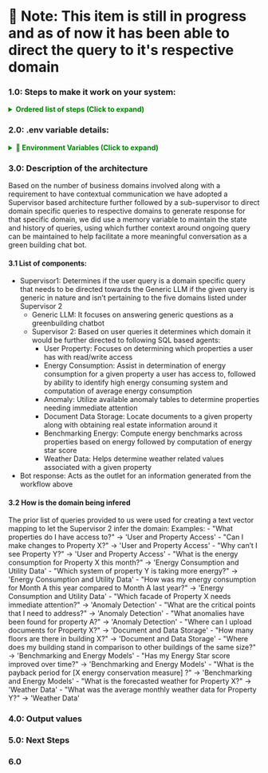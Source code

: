 # 🔴 Note: This item is still in progress and as of now it has been able to direct the query to it's respective domain 
### 1.0: Steps to make it work on your system:
<details>
   <summary style="color: green; font-weight: bold;">Ordered list of steps (Click to expand)</summary>
   <pre>
    <span>1. Please download the given folder</span>
    <span>2. Add a .env file with following variables to project folder listed below in section 2.0</span> 
    <span >3. Open a terminal and navigate to the project folder and execute: python AppLangGraphTooled.py </span>
   </pre>
</details>

### 2.0: .env variable details:
<details>
  <summary style="color: green; font-weight: bold;">🔐 Environment Variables (Click to expand)</summary>
  <pre>
  <span style="color: orange;">LANGSMITH_TRACING=true</span>
  <span style="color: red;">LANGSMITH_API_KEY=</span>
  <span style="color: red;">AZURE_OPENAI_API_KEY=</span>
  <span style="color: blue;">AZURE_OPENAI_ENDPOINT=https://msa-openai.openai.azure.com/</span>
  <span style="color: purple;">AZURE_OPENAI_DEPLOYMENT_NAME=gpt-4o</span>
  <span style="color: purple;">AZURE_OPENAI_API_VERSION=2023-12-01-preview</span>
  <span style="color: orange;">subapase_email=</span>
  <span style="color: orange;">subapase_password=</span>
  <span style="color: green;">SUPABASE_URL=</span>
  <span style="color: green;">SUPABASE_KEY=</span>
  </pre>
</details>

### 3.0: Description of the architecture
   Based on the number of business domains involved along with a requirement to have contextual communication we have adopted a Supervisor based architecture further followed by a sub-supervisor to direct domain specific queries to respective domains to generate response for that specific domain, we did use a memory variable to maintain the state and history of queries, using which further context around ongoing query can be maintained to help facilitate a more meaningful conversation as a green building chat bot. 
#### 3.1 List of components:
- Supervisor1: Determines if the user query is a domain specific query that needs to be directed towards the Generic LLM if the given query is generic in nature and isn’t pertaining to the five domains listed under Supervisor 2  
   - Generic LLM: It focuses on answering generic questions as a greenbuilding chatbot 
   - Supervisor 2: Based on user queries it determines which domain it would be further directed to following SQL based agents: 
      - User Property: Focuses on determining which properties a user has with read/write access 
      - Energy Consumption: Assist in determination of energy consumption for a given property a user has access to, followed by ability to identify high energy consuming system and computation of average energy consumption 
      - Anomaly: Utilize available anomaly tables to determine properties needing immediate attention 
      - Document Data Storage: Locate documents to a given property along with obtaining real estate information around it 
      - Benchmarking Energy: Compute energy benchmarks across properties based on energy followed by computation of energy star score 
      - Weather Data: Helps determine weather related values associated with a given property 
- Bot response: Acts as the outlet for an information generated from the workflow above 
#### 3.2 How is the domain being infered
The prior list of queries provided to us were used for creating a text vector mapping to let the Supervisor 2 infer the domain:
Examples:
                        - "What properties do I have access to?" → 'User and Property Access'
                        - "Can I make changes to Property X?" → 'User and Property Access'
                        - "Why can’t I see Property Y?" → 'User and Property Access'
                        - "What is the energy consumption for Property X this month?" → 'Energy Consumption and Utility Data'
                        - "Which system of property Y is taking more energy?" → 'Energy Consumption and Utility Data'
                        - "How was my energy consumption for Month A this year compared to Month A last year?" → 'Energy Consumption and Utility Data'
                        - "Which facade of Property X needs immediate attention?" → 'Anomaly Detection'
                        - "What are the critical points that I need to address?" → 'Anomaly Detection'
                        - "What anomalies have been found for property A?" → 'Anomaly Detection'
                        - "Where can I upload documents for Property X?" → 'Document and Data Storage'
                        - "How many floors are there in building X?" → 'Document and Data Storage'
                        - "Where does my building stand in comparison to other buildings of the same size?" → 'Benchmarking and Energy Models'
                        - "Has my Energy Star score improved over time?" → 'Benchmarking and Energy Models'
                        - "What is the payback period for [X energy conservation measure] ?" → 'Benchmarking and Energy Models'
                        - "What is the forecasted weather for Property X?" → 'Weather Data'
                        - "What was the average monthly weather data for Property Y?" → 'Weather Data'       

### 4.0: Output values

### 5.0: Next Steps

### 6.0


